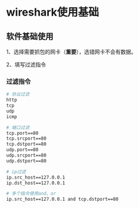 # wireshark使用基础

## 软件基础使用

1、选择需要抓包的网卡（**重要**），选错网卡不会有数据。

2、填写过滤指令

### 过滤指令

```sh
# 协议过滤
http
tcp
udp
icmp

# 端口过滤
tcp.port==80
tcp.srcport==80
tcp.dstport==80
udp.port==80
udp.srcport==80
udp.dstport==80

# ip过滤
ip.src_host==127.0.0.1
ip.dst_host==127.0.0.1

# 多个指令使用and、or
ip.src_host==127.0.0.1 and tcp.dstport==80
```

